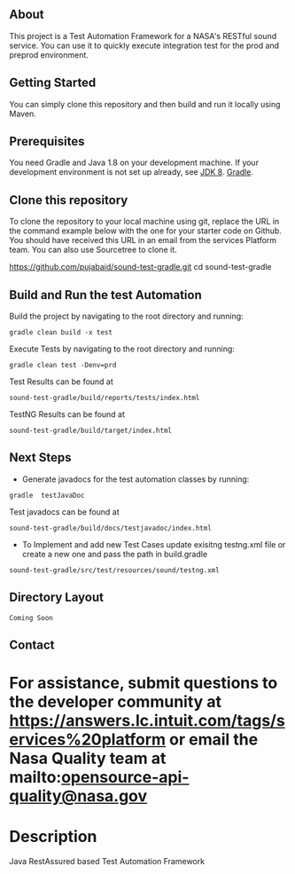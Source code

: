 ## About

This project is a Test Automation Framework for a NASA's RESTful sound service.
You can use it to quickly execute integration test for the prod and preprod environment.


## Getting Started

You can simply clone this repository and then build and run it locally using Maven.

## Prerequisites

You need Gradle and Java 1.8 on your development machine.
If your development environment is not set up already, see 
[JDK 8](http://www.oracle.com/technetwork/java/javase/documentation/jdk8-doc-downloads-2133158.html).
[Gradle](https://gradle.org/gradle-download/).

## Clone this repository

To clone the repository to your local machine using git, 
replace the URL in the command example below with the one for your starter code on Github. 
You should have received this URL in an email from the services Platform team. 
You can also use Sourcetree to clone it. 

https://github.com/pujabaid/sound-test-gradle.git
cd sound-test-gradle


## Build and Run the test Automation

Build the project by navigating to the root directory and running:
```
gradle clean build -x test
```

Execute Tests by navigating to the root directory and running:
```
gradle clean test -Denv=prd
```

Test Results can be found at
```
sound-test-gradle/build/reports/tests/index.html
```

TestNG Results can be found at
```
sound-test-gradle/build/target/index.html
```

## Next Steps

- Generate javadocs for the test automation classes by running:
```
gradle  testJavaDoc
```

Test javadocs can be found at
```
sound-test-gradle/build/docs/testjavadoc/index.html
```

- To Implement and add new Test Cases update exisitng testng.xml file or create a new one and pass the path in build.gradle
```
sound-test-gradle/src/test/resources/sound/testng.xml
```


## Directory Layout
```
Coming Soon
```

## Contact

For assistance, submit questions to the developer community at
https://answers.lc.intuit.com/tags/services%20platform or email the Nasa Quality team at mailto:opensource-api-quality@nasa.gov
=======
# Description

Java RestAssured based Test Automation Framework
